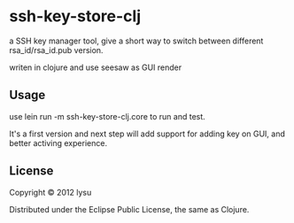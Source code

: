 # ssh-key-store-clj

a SSH key manager tool, give a short way to switch between different rsa_id/rsa_id.pub version.

writen in clojure and use seesaw as GUI render

## Usage

use lein run -m ssh-key-store-clj.core to run and test.

It's a first version and next step will add support for adding key on GUI, and better activing experience.


## License

Copyright © 2012 lysu

Distributed under the Eclipse Public License, the same as Clojure.
